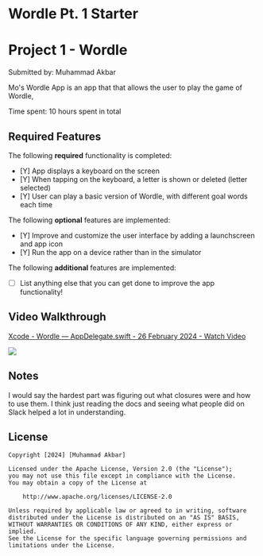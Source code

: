 # Wordle Pt. 1 Starter

# Project 1 - Wordle

Submitted by: Muhammad Akbar

Mo's Wordle App is an app that that allows the user to play the game of Wordle, 

Time spent: 10 hours spent in total

## Required Features

The following **required** functionality is completed:

- [Y] App displays a keyboard on the screen
- [Y] When tapping on the keyboard, a letter is shown or deleted (letter selected)
- [Y] User can play a basic version of Wordle, with different goal words each time

The following **optional** features are implemented:

- [Y] Improve and customize the user interface by adding a launchscreen and app icon
- [Y] Run the app on a device rather than in the simulator

The following **additional** features are implemented:

- [ ] List anything else that you can get done to improve the app functionality!

## Video Walkthrough

<div>
    <a href="https://www.loom.com/share/f42caf8cc5bd479499b4db9583568afd">
      <p>Xcode - Wordle — AppDelegate.swift - 26 February 2024 - Watch Video</p>
    </a>
    <a href="https://www.loom.com/share/f42caf8cc5bd479499b4db9583568afd">
      <img style="max-width:300px;" src="https://cdn.loom.com/sessions/thumbnails/f42caf8cc5bd479499b4db9583568afd-with-play.gif">
    </a>
  </div>


## Notes

I would say the hardest part was figuring out what closures were and how to use them. I think just reading the docs and seeing what people did on Slack helped a lot in understanding. 

## License

    Copyright [2024] [Muhammad Akbar]

    Licensed under the Apache License, Version 2.0 (the "License");
    you may not use this file except in compliance with the License.
    You may obtain a copy of the License at

        http://www.apache.org/licenses/LICENSE-2.0

    Unless required by applicable law or agreed to in writing, software
    distributed under the License is distributed on an "AS IS" BASIS,
    WITHOUT WARRANTIES OR CONDITIONS OF ANY KIND, either express or implied.
    See the License for the specific language governing permissions and
    limitations under the License.

